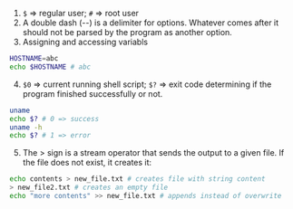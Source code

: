 1. `$` => regular user; `#` => root user
2. A double dash (--) is a delimiter for options. Whatever comes after it should not be parsed by the program as another option.
3. Assigning and accessing variabls
```bash
HOSTNAME=abc
echo $HOSTNAME # abc
```
4. `$0` => current running shell script; `$?` => exit code determining if the program finished successfully or not.
```bash
uname
echo $? # 0 => success
uname -h
echo $? # 1 => error
```
5. The > sign is a stream operator that sends the output to a given file. If the file does not exist, it creates it:
```bash
echo contents > new_file.txt # creates file with string content
> new_file2.txt # creates an empty file
echo "more contents" >> new_file.txt # appends instead of overwrite
```
